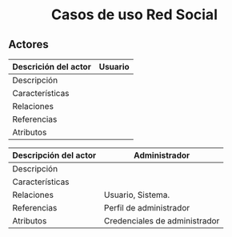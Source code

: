 <div align="justify">

# <div align="center">Casos de uso Red Social</div>

## Actores
| Descrición del actor | Usuario |
| ---                  | ---     |
| Descripción          | |
| Características      | |
| Relaciones           | |
| Referencias          | |
| Atributos            | |

| Descripción del actor | Administrador |
| ---                   | ---           |
| Descripción           |  |
| Características       |  |
| Relaciones            | Usuario, Sistema. |
| Referencias           | Perfil de administrador |
| Atributos             | Credenciales de administrador |

</div>